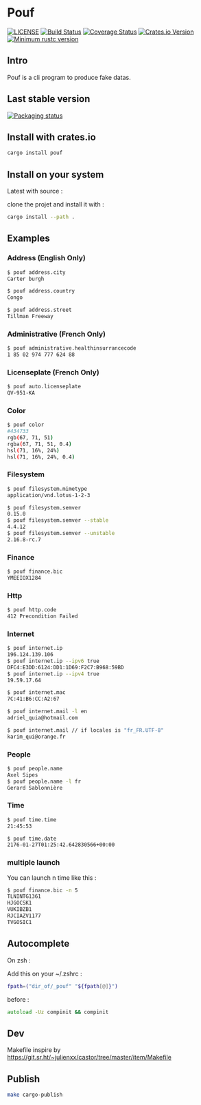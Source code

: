 # Pouf

[![LICENSE](https://img.shields.io/badge/license-MIT-blue.svg)](LICENSE)
[![Build Status](https://github.com/mothsART/pouf/actions/workflows/ci.yml/badge.svg)](https://github.com/mothsART/pouf/actions/workflows/ci.yml)
[![Coverage Status](https://coveralls.io/repos/github/mothsART/pouf/badge.svg?branch=master)](https://coveralls.io/github/mothsART/pouf?branch=master)
[![Crates.io Version](https://img.shields.io/crates/v/pouf.svg)](https://crates.io/crates/pouf)
[![Minimum rustc version](https://img.shields.io/badge/rustc-1.60.0+-lightgray.svg)](#rust-version-requirements)

## Intro

Pouf is a cli program to produce fake datas.

## Last stable version

[![Packaging status](https://repology.org/badge/vertical-allrepos/pouf.svg)](https://repology.org/project/pouf/versions)

## Install with crates.io

```zsh
cargo install pouf
```

## Install on your system

Latest with source :

clone the projet and install it with :

```zsh
cargo install --path .
```

## Examples

### Address (English Only)

```zsh
$ pouf address.city
Carter burgh
```

```zsh
$ pouf address.country
Congo
```

```zsh
$ pouf address.street
Tillman Freeway
```

### Administrative (French Only)

```zsh
$ pouf administrative.healthinsurrancecode
1 85 02 974 777 624 88
```

### Licenseplate (French Only)

```zsh
$ pouf auto.licenseplate
QV-951-KA
```

### Color

```zsh
$ pouf color
#434733
rgb(67, 71, 51)
rgba(67, 71, 51, 0.4)
hsl(71, 16%, 24%)
hsl(71, 16%, 24%, 0.4)
```

### Filesystem

```zsh
$ pouf filesystem.mimetype
application/vnd.lotus-1-2-3
```

```zsh
$ pouf filesystem.semver
0.15.0
$ pouf filesystem.semver --stable
4.4.12
$ pouf filesystem.semver --unstable
2.16.8-rc.7
```

### Finance

```zsh
$ pouf finance.bic
YMEEIOX1284
```

### Http

```zsh
$ pouf http.code
412 Precondition Failed
```

### Internet

```zsh
$ pouf internet.ip
196.124.139.106
$ pouf internet.ip --ipv6 true
DFC4:E3DD:6124:DD1:1D69:F2C7:B968:59BD
$ pouf internet.ip --ipv4 true
19.59.17.64
```

```zsh
$ pouf internet.mac
7C:41:B6:CC:A2:67
```

```zsh
$ pouf internet.mail -l en
adriel_quia@hotmail.com
```

```zsh
$ pouf internet.mail // if locales is "fr_FR.UTF-8"
karim_qui@orange.fr
```

### People

```zsh
$ pouf people.name
Axel Sipes
$ pouf people.name -l fr
Gerard Sablonnière
```

### Time

```zsh
$ pouf time.time
21:45:53
```

```zsh
$ pouf time.date
2176-01-27T01:25:42.642830566+00:00
```

### multiple launch

You can launch n time like this :

```zsh
$ pouf finance.bic -n 5
TLNINTG1361
HJGOCSK1
VUKIBZB1
RJCIAZV1177
TVGOSIC1
```

## Autocomplete

On zsh :

Add this on your ~/.zshrc :

```zsh
fpath=("dir_of/_pouf" "${fpath[@]}")
```

before :
```zsh
autoload -Uz compinit && compinit
```

## Dev

Makefile inspire by https://git.sr.ht/~julienxx/castor/tree/master/item/Makefile

## Publish

```zsh
make cargo-publish
```

